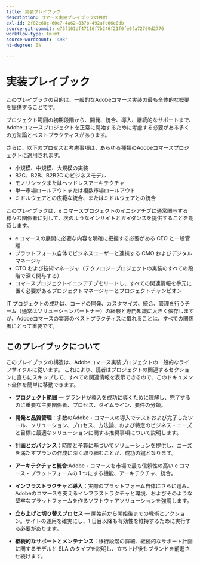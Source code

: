 ```yaml
---
title: 実装プレイブック
description: コマース実装プレイブックの目的
exl-id: 2f82c68c-60c7-4a62-837b-492afc06e0db
source-git-commit: e76f101df47116f7b246f21f0fe0fa72769d2776
workflow-type: tm+mt
source-wordcount: '498'
ht-degree: 0%

---
```


# 実装プレイブック

このプレイブックの目的は、一般的なAdobeコマース実装の最も全体的な概要を提供することです。

プロジェクト範囲の初期段階から、開発、統合、導入、継続的なサポートまで、Adobeコマースプロジェクトを正常に開始するために考慮する必要がある多くの方法論とベストプラクティスがあります。

さらに、以下のプロセスと考慮事項は、あらゆる種類のAdobeコマースプロジェクトに適用されます。

- 小規模、中規模、大規模の実装
- B2C、B2B、B2B2C のビジネスモデル
- モノリシックまたはヘッドレスアーキテクチャ
- 単一市場ロールアウトまたは複数市場ロールアウト
- ミドルウェアとの広範な統合、またはミドルウェアとの統合

このプレイブックは、e コマースプロジェクトのイニシアチブに通常関与する様々な関係者に対して、次のようなインサイトとガイダンスを提供することを期待します。

- e コマースの展開に必要な内容を明確に把握する必要がある CEO と一般管理
- プラットフォーム自体でビジネスユーザーと連携する CMO およびデジタルマネージャ
- CTO および技術マネージャ（テクノロジープロジェクトの実装のすべての段階で深く関与する）
- コマースプロジェクトイニシアチブをリードし、すべての関連情報を手元に置く必要があるプロジェクトマネージャーとプロジェクトチャンピオン

IT プロジェクトの成功は、コードの開発、カスタマイズ、統合、管理を行うチーム（通常はソリューションパートナー）の経験と専門知識に大きく依存しますが、Adobeコマースの実装のベストプラクティスに慣れることは、すべての関係者にとって重要です。

## このプレイブックについて

このプレイブックの構造は、Adobeコマース実装プロジェクトの一般的なライフサイクルに従います。 これにより、読者はプロジェクトの関連するセクションに直ちにスキップして、すべての関連情報を表示できるので、このドキュメント全体を簡単に移動できます。

- **プロジェクト範囲** — ブランドが導入を成功に導くために理解し、完了するのに重要な主要関係者、プロセス、タイムライン、要件の分類。

- **開発と品質管理**：多数のAdobe・コマースの導入でテストおよび完了したツール、ソリューション、プロセス、方法論、および特定のビジネス・ニーズと目標に最適なソリューションに関する推奨事項について説明します。

- **計画とガバナンス**：時間と予算に基づいてソリューションを提供し、ニーズを満たすプランの作成に深く取り組むことが、成功の鍵となります。

- **アーキテクチャと統合**:Adobe・コマースを市場で最も信頼性の高い e コマース・プラットフォームの 1 つにする機能、アーキテクチャ、統合。

- **インフラストラクチャと導入**：実際のプラットフォーム自体にさらに進み、Adobeのコマースを支えるインフラストラクチャと環境、およびそのような堅牢なプラットフォームを作るソフトウェアソリューションを強調します。

- **立ち上げと切り替えプロセス** — 開始前から開始後までの戦術とアクション。サイトの運用を確実にし、1 日目以降も有効性を維持するために実行する必要があります。

- **継続的なサポートとメンテナンス**：移行段階の詳細、継続的なサポート計画に関するモデルと SLA のタイプを説明し、立ち上げ後もブランドを前進させ続けます。
